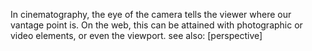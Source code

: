 In cinematography, the eye of the camera tells the viewer where our vantage point is.
On the web, this can be attained with photographic or video elements, or even the viewport.
see also: [perspective]